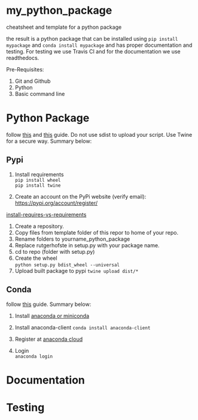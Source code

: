 # my_python_package
cheatsheet and template for a python package

the result is a python package that can be installed using 
`pip install mypackage` and `conda install mypackage` and has proper documentation and testing. For testing we use Travis CI and for the documentation we use readthedocs.

Pre-Requisites:
1. Git and Github
1. Python
1. Basic command line

# Python Package
follow [this](https://python-packaging.readthedocs.io/en/latest/index.html) and [this](https://packaging.python.org/tutorials/distributing-packages/) guide. Do not use sdist to upload your script. Use Twine for a secure way. Summary below:

## Pypi


1. Install requirements  
`pip install wheel`  
`pip install twine`

1. Create an account on the PyPi website (verify email):
https://pypi.org/account/register/

[install-requires-vs-requirements](https://packaging.python.org/discussions/install-requires-vs-requirements/#install-requires-vs-requirements-files)


1. Create a repository.
1. Copy files from template folder of this repor to home of your repo.
1. Rename folders to yourname_python_package
1. Replace rutgerhofste in setup.py with your package name. 
1. cd to repo (folder with setup.py)
1. Create the wheel  
`python setup.py bdist_wheel --universal`
1. Upload built package to pypi
`twine upload dist/*`

## Conda
follow [this](https://conda.io/docs/user-guide/tutorials/build-pkgs-skeleton.html) guide. Summary below:

1. Install [anaconda or miniconda](https://conda.io/docs/user-guide/install/index.html)
1. Install anaconda-client
`conda install anaconda-client`

1. Register at [anaconda cloud](https://anaconda.org/)
1. Login  
`anaconda login`




# Documentation

# Testing
